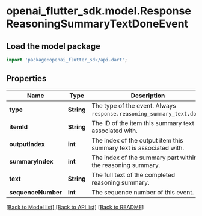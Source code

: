 # openai_flutter_sdk.model.ResponseReasoningSummaryTextDoneEvent

## Load the model package
```dart
import 'package:openai_flutter_sdk/api.dart';
```

## Properties
Name | Type | Description | Notes
------------ | ------------- | ------------- | -------------
**type** | **String** | The type of the event. Always `response.reasoning_summary_text.done`.  | 
**itemId** | **String** | The ID of the item this summary text is associated with.  | 
**outputIndex** | **int** | The index of the output item this summary text is associated with.  | 
**summaryIndex** | **int** | The index of the summary part within the reasoning summary.  | 
**text** | **String** | The full text of the completed reasoning summary.  | 
**sequenceNumber** | **int** | The sequence number of this event.  | 

[[Back to Model list]](../README.md#documentation-for-models) [[Back to API list]](../README.md#documentation-for-api-endpoints) [[Back to README]](../README.md)


